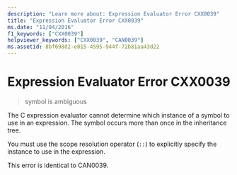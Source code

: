 ```yaml
---
description: "Learn more about: Expression Evaluator Error CXX0039"
title: "Expression Evaluator Error CXX0039"
ms.date: "11/04/2016"
f1_keywords: ["CXX0039"]
helpviewer_keywords: ["CXX0039", "CAN0039"]
ms.assetid: 8bf698d2-e015-4595-944f-72b81aa43d22
---
```

# Expression Evaluator Error CXX0039

> symbol is ambiguous

The C expression evaluator cannot determine which instance of a symbol to use in an expression. The symbol occurs more than once in the inheritance tree.

You must use the scope resolution operator (`::`) to explicitly specify the instance to use in the expression.

This error is identical to CAN0039.
